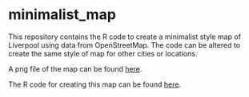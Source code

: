 # minimalist_map

This repository contains the R code to create a minimalist style map of Liverpool using data from OpenStreetMap. The code can be altered to create the same style of map for other cities or locations.  

A png file of the map can be found [here]().

The R code for creating this map can be found [here]().
